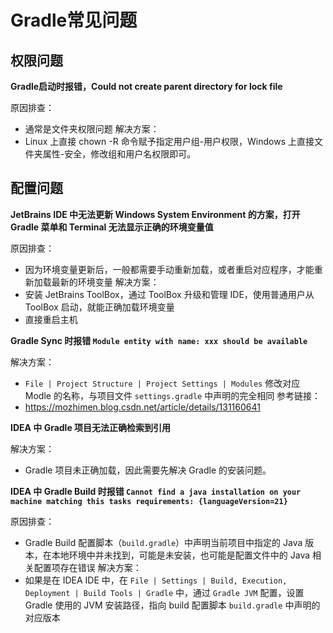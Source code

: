# Gradle常见问题


## 权限问题


**Gradle启动时报错，Could not create parent directory for lock file**

原因排查：
- 通常是文件夹权限问题
解决方案：
- Linux 上直接 chown -R 命令赋予指定用户组-用户权限，Windows 上直接文件夹属性-安全，修改组和用户名权限即可。


## 配置问题

**JetBrains IDE 中无法更新 Windows System Environment 的方案，打开 Gradle 菜单和 Terminal 无法显示正确的环境变量值**

原因排查：
- 因为环境变量更新后，一般都需要手动重新加载，或者重启对应程序，才能重新加载最新的环境变量
解决方案：
- 安装 JetBrains ToolBox，通过 ToolBox 升级和管理 IDE，使用普通用户从 ToolBox 启动，就能正确加载环境变量
- 直接重启主机


**Gradle Sync 时报错 `Module entity with name: xxx should be available`**

解决方案：
- `File | Project Structure | Project Settings | Modules` 修改对应 Modle 的名称，与项目文件 `settings.gradle` 中声明的完全相同
参考链接：
- https://mozhimen.blog.csdn.net/article/details/131160641


**IDEA 中 Gradle 项目无法正确检索到引用**

解决方案：
- Gradle 项目未正确加载，因此需要先解决 Gradle 的安装问题。

**IDEA 中 Gradle Build 时报错 `Cannot find a java installation on your machine matching this tasks requirements: {languageVersion=21}`**

原因排查：
- Gradle Build 配置脚本（`build.gradle`）中声明当前项目中指定的 Java 版本，在本地环境中并未找到，可能是未安装，也可能是配置文件中的 Java 相关配置项存在错误
解决方案：
- 如果是在 IDEA IDE 中，在 `File | Settings | Build, Execution, Deployment | Build Tools | Gradle` 中，通过 `Gradle JVM` 配置，设置 Gradle 使用的 JVM 安装路径，指向 build 配置脚本 `build.gradle` 中声明的对应版本
